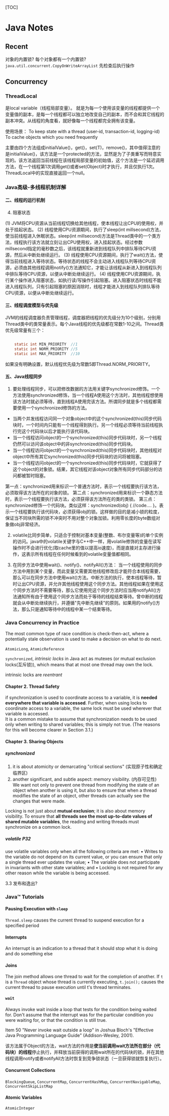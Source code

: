 [TOC]

# Java Notes

## Recent
对象的内置锁?
每个对象都有一个内置锁?
`java.util.concurrent.CopyOnWriteArrayList`
先检查后执行操作

## Concurrency

### ThreadLocal
是local variable（线程局部变量）。
就是为每一个使用该变量的线程都提供一个变量值的副本，是每一个线程都可以独立地改变自己的副本，而不会和其它线程的副本冲突。从线程的角度看，就好像每一个线程都完全拥有该变量。

使用场景：
To keep state with a thread (user-id, transaction-id, logging-id)
To cache objects which you need frequently

主要由四个方法组成initialValue()，get()，set(T)，remove()，其中值得注意的是initialValue()，该方法是一个protected的方法，显然是为了子类重写而特意实现的。该方法返回当前线程在该线程局部变量的初始值，这个方法是一个延迟调用方法，在一个线程第1次调用get()或者set(Object)时才执行，并且仅执行1次。ThreadLocal中的实现直接返回一个null。

### Java高级-多线程机制详解
#### 二、线程的运行机制
4. 阻塞状态

(1) JVM将CPU资源从当前线程切换给其他线程，使本线程让出CPU的使用权，并处于挂起状态。
(2) 线程使用CPU资源期间，执行了sleep(int millsecond)方法，使当前线程进入休眠状态。sleep(int millsecond)方法是Thread类中的一个类方法，线程执行该方法就立刻让出CPU使用权，进入挂起状态。经过参数millsecond指定的毫秒数之后，该线程就重新进到线程队列中排队等待CPU资源，然后从中断处继续运行。
(3) 线程使用CPU资源期间，执行了wait()方法，使得当前线程进入等待状态。等待状态的线程不会主动进入线程队列等待CPU资源，必须由其他线程调用notify()方法通知它，才能让该线程从新进入到线程队列中排队等待CPU资源，以便从中断处继续运行。
(4) 线程使用CPU资源期间，执行某个操作进入阻塞状态，如执行读/写操作引起阻塞。进入阻塞状态时线程不能进入线程队列，只有引起阻塞的原因消除时，线程才能进入到线程队列排队等待CPU资源，以便从中断处继续运行。

#### 三、线程调度模型与优先级

JVM的线程调度器负责管理线程，调度器把线程的优先级分为10个级别，分别用Thread类中的类常量表示。每个Java线程的优先级都在常数1-10之间。Thread类优先级常量有三个：

``` java

    static int MIN_PRIORITY  //1
    static int NORM_PRIORITY //5
    static int MAX_PRIORITY  //10
```

如果没有明确设置，默认线程优先级为常数5即Thread.NORM_PRIORITY。

#### 五、Java线程同步

1. 要处理线程同步，可以把修改数据的方法用关键字synchronized修饰。一个方法使用synchronized修饰，当一个线程A使用这个方法时，其他线程想使用该方法时就必须等待，直到线程A使用完该方法。所谓同步就是多个线程都需要使用一个synchronized修饰的方法。

 * 当两个并发线程访问同一个对象object中的这个synchronized(this)同步代码块时，一个时间内只能有一个线程得到执行。另一个线程必须等待当前线程执行完这个代码块以后才能执行该代码块。
 * 当一个线程访问object的一个synchronized(this)同步代码块时，另一个线程仍然可以访问该object中的非synchronized(this)同步代码块。
 * 当一个线程访问object的一个synchronized(this)同步代码块时，其他线程对object中所有其它synchronized(this)同步代码块的访问将被阻塞。
 * 当一个线程访问object的一个synchronized(this)同步代码块时，它就获得了这个object的对象锁。结果，其它线程对该object对象所有同步代码部分的访问都被暂时阻塞。

第一点：synchronized用来标识一个普通方法时，表示一个线程要执行该方法，必须取得该方法所在的对象的锁。
第二点：synchronized用来标识一个静态方法时，表示一个线程要执行该方法，必须获得该方法所在的类的类锁。
第三点：synchronized修饰一个代码块。类似这样：synchronized(obj) { //code.... }。表示一个线程要执行该代码块，必须获得obj的锁。这样做的目的是减小锁的粒度，保证当不同块所需的锁不冲突时不用对整个对象加锁。利用零长度的byte数组对象做obj非常经济。

2. volatile比同步简单，只适合于控制对基本变量(整数、布尔变量等)的单个实例的访问。java中的volatile关键字与C++中一样，用volatile修饰的变量在读写操作时不会进行优化(取cache里的值以提高io速度)，而是直接对主存进行操作，这表示所有线程在任何时候看到的volatile变量值都相同。

3. 在同步方法中使用wait()、notify()、notifyAll()方法：
当一个线程使用的同步方法中用到某个变量，而此变量又需要其他线程修改后才能符合本线程需要，那么可以在同步方法中使用wait()方法。中断方法的执行，使本线程等待，暂时让出CPU资源，并允许其他线程使用这个同步方法。其他线程如果在使用这个同步方法时不需要等待，那么它使用完这个同步方法时应当用notifyAll()方法通知所有由于使用这个同步方法而处于等待的线程结束等待。曾中断的线程就会从中断处继续执行，并遵循"先中断先继续"的原则。如果用的notify()方法，那么只是通知等待中的线程中某一个结束等待。

### Java Concurrency in Practice
The most common type of race condition is check-then-act, where a potentially stale observation is used to make a decision on what to do next.

`AtomicLong`, `AtomicReference`

`synchronized`, *intrinsic locks* in Java act as mutexes (or mutual exclusion locks(互斥锁)), which means that at most one thread may own the lock.

intrinsic locks are *reentrant*

#### Chapter 2. Thread Safety
if synchronization is used to coordinate access to a variable, it is **needed everywhere that variable is accessed**. Further, when using locks to coordinate access to a variable, the same lock must be used wherever that variable is accessed.  
It is a common mistake to assume that synchronization needs to be used only when writing to
shared variables; this is simply not true. (The reasons for this will become clearer in Section 3.1.)

#### Chapter 3. Sharing Objects
##### synchronized
1. it is about atomicity or demarcating "critical sections" (实现原子性和确定临界区)
2. another significant, and subtle aspect: memory visibility. (内存可见性)
We want not only to prevent one thread from modifying the state of an object when another is using it, but also to ensure that when a thread modifies the state of an object, other threads can actually see the changes that were made.

Locking is not just about **mutual exclusion**; it is also about memory visibility. To ensure that **all threads see the most up-to-date values of shared mutable variables**, the reading and writing threads must synchronize on a common lock.

##### volatile P32
use volatile variables only when all the following criteria are met:
• Writes to the variable do not depend on its current value, or you can ensure that only a single thread ever updates the value;
• The variable does not participate in invariants with other state variables; and
• Locking is not required for any other reason while the variable is being accessed.

3.3 发布和逸出?

### Java™ Tutorials 

#### Pausing Execution with `sleep`
`Thread.sleep` causes the current thread to suspend execution for a specified period

#### Interrupts
An interrupt is an indication to a thread that it should stop what it is doing and do something else

#### Joins
The join method allows one thread to wait for the completion of another. If `t` is a `Thread` object whose thread is currently executing, `t.join();` causes the current thread to pause execution until t's thread terminates.

#### `wait`
Always invoke wait inside a loop that tests for the condition being waited for. Don't assume that the interrupt was for the particular condition you were waiting for, or that the condition is still true. 

Item 50 "Never invoke wait outside a loop" in Joshua Bloch's "Effective Java Programming Language Guide" (Addison-Wesley, 2001).

该方法属于Object的方法，wait方法的作用是**使当前调用wait方法所在部分（代码块）的线程**停止执行，并释放当前获得的调用wait所在的代码块的锁，并在其他线程调用notify或者notifyAll方法时恢复到竞争锁状态（一旦获得锁就恢复执行）。 

#### Concurrent Collections
`BlockingQueue`, `ConcurrentMap`, `ConcurrentHashMap`, `ConcurrentNavigableMap`, `ConcurrentSkipListMap`

#### Atomic Variables
`AtomicInteger`